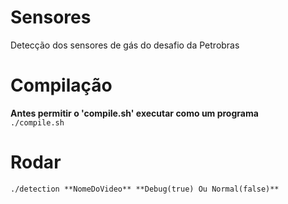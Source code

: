 # Sensores

Detecção dos sensores de gás do desafio da Petrobras

# Compilação
__Antes permitir o 'compile.sh' executar como um programa__</br>
`./compile.sh`

# Rodar
`./detection **NomeDoVideo** **Debug(true) Ou Normal(false)**`
